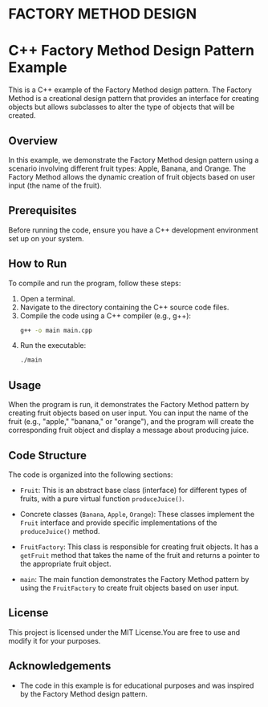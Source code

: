 

# FACTORY METHOD DESIGN


# C++ Factory Method Design Pattern Example

This is a C++ example of the Factory Method design pattern. The Factory Method is a creational design pattern that provides an interface for creating objects but allows subclasses to alter the type of objects that will be created.

## Overview

In this example, we demonstrate the Factory Method design pattern using a scenario involving different fruit types: Apple, Banana, and Orange. The Factory Method allows the dynamic creation of fruit objects based on user input (the name of the fruit).

## Prerequisites

Before running the code, ensure you have a C++ development environment set up on your system.

## How to Run

To compile and run the program, follow these steps:

1. Open a terminal.
2. Navigate to the directory containing the C++ source code files.
3. Compile the code using a C++ compiler (e.g., g++):
   ```bash
   g++ -o main main.cpp
   ```
4. Run the executable:
   ```bash
   ./main
   ```

## Usage

When the program is run, it demonstrates the Factory Method pattern by creating fruit objects based on user input. You can input the name of the fruit (e.g., "apple," "banana," or "orange"), and the program will create the corresponding fruit object and display a message about producing juice.

## Code Structure

The code is organized into the following sections:

- `Fruit`: This is an abstract base class (interface) for different types of fruits, with a pure virtual function `produceJuice()`.

- Concrete classes (`Banana`, `Apple`, `Orange`): These classes implement the `Fruit` interface and provide specific implementations of the `produceJuice()` method.

- `FruitFactory`: This class is responsible for creating fruit objects. It has a `getFruit` method that takes the name of the fruit and returns a pointer to the appropriate fruit object.

- `main`: The main function demonstrates the Factory Method pattern by using the `FruitFactory` to create fruit objects based on user input.

## License

This project is licensed under the MIT License.You are free to use and modify it for your purposes.


## Acknowledgements

- The code in this example is for educational purposes and was inspired by the Factory Method design pattern.
